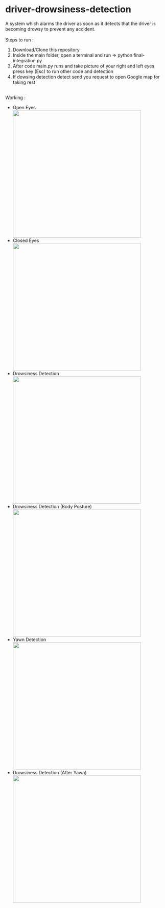 # driver-drowsiness-detection
A system which alarms the driver as soon as it detects that the driver is becoming drowsy to prevent any accident.
<br/><br/>
Steps to run : <br/>
1) Download/Clone this repository<br/>
2) Inside the main folder, open a terminal and run => python final-integration.py<br/>
3) After code main.py runs and take picture of your right and left eyes press key (Esc) to run other code and detection<br/>
4) If dowsing detection detect send you request to open Google map for taking rest<br/>

<br/>
Working : 
<br/>
<ul>
<li>Open Eyes</li>
<img src="https://github.com/SuperThinking/driver-drowsiness-detection/blob/master/working_images/OpenEyes.png" width=400/>
<br/>
<li>Closed Eyes</li>
<img src="https://github.com/SuperThinking/driver-drowsiness-detection/blob/master/working_images/ClosedEyes.png" width=400/>
<br/>
<li>Drowsiness Detection</li>
<img src="https://github.com/SuperThinking/driver-drowsiness-detection/blob/master/working_images/Drowsy.png" width=400/>
<br/>
<li>Drowsiness Detection (Body Posture)</li>
<img src="https://github.com/SuperThinking/driver-drowsiness-detection/blob/master/working_images/DrowsyBodyPosture.png" width=400/>
<br/>
<li>Yawn Detection</li>
<img src="https://github.com/SuperThinking/driver-drowsiness-detection/blob/master/working_images/YawnDetection.png" width=400/>
<br/>
<li>Drowsiness Detection (After Yawn)</li>
<img src="https://github.com/SuperThinking/driver-drowsiness-detection/blob/master/working_images/DrowsyAfterYawn.png" width=400/>
<br/>
</ul>
